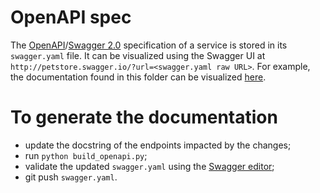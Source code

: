 # OpenAPI spec

The [OpenAPI](https://github.com/OAI/OpenAPI-Specification)/[Swagger 2.0](https://swagger.io/) specification of a service is stored in its `swagger.yaml` file. It can be visualized using the Swagger UI at `http://petstore.swagger.io/?url=<swagger.yaml raw URL>`. For example, the documentation found in this folder can be visualized [here](http://petstore.swagger.io/?url=https://raw.githubusercontent.com/uc-cdis/manifestservice/master/openapi/swagger.yaml).

# To generate the documentation

* update the docstring of the endpoints impacted by the changes;
* run `python build_openapi.py`;
* validate the updated `swagger.yaml` using the [Swagger editor](http://editor.swagger.io);
* git push `swagger.yaml`.
